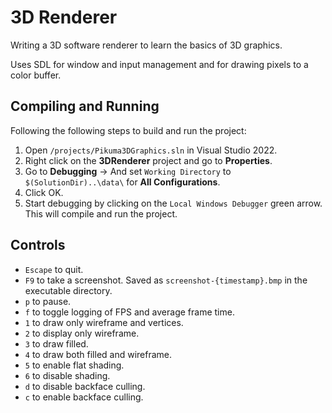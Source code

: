 # 3D Renderer

Writing a 3D software renderer to learn the basics of 3D graphics.

Uses SDL for window and input management and for drawing pixels to a color buffer.

## Compiling and Running
Following the following steps to build and run the project:
1. Open `/projects/Pikuma3DGraphics.sln` in Visual Studio 2022.
2. Right click on the **3DRenderer** project and go to **Properties**.
3. Go to **Debugging** -> And set `Working Directory` to `$(SolutionDir)..\data\` for **All Configurations**.
4. Click OK.
5. Start debugging by clicking on the `Local Windows Debugger` green arrow. This will compile and run the project.

## Controls
- `Escape` to quit.
- `F9` to take a screenshot. Saved as `screenshot-{timestamp}.bmp` in the executable directory.
- `p` to pause.
- `f` to toggle logging of FPS and average frame time.
- `1` to draw only wireframe and vertices.
- `2` to display only wireframe.
- `3` to draw filled.
- `4` to draw both filled and wireframe.
- `5` to enable flat shading.
- `6` to disable shading.
- `d` to disable backface culling.
- `c` to enable backface culling.
